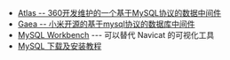 - [Atlas -- 360开发维护的一个基于MySQL协议的数据中间件](https://github.com/Qihoo360/Atlas/wiki/Atlas%E7%9A%84%E5%AE%89%E8%A3%85)
- [Gaea -- 小米开源的基于mysql协议的数据库中间件](https://github.com/Xiaomi/gaea)
- [MySQL Workbench](https://dev.mysql.com/downloads/workbench/) --- 可以替代 Navicat 的可视化工具
- [MySQL 下载及安装教程](http://c.biancheng.net/view/2391.html)
